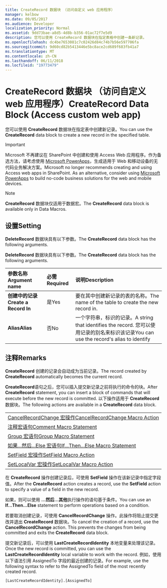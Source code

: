 ```yaml
---
title: CreateRecord 数据块 （访问自定义 web 应用程序）
manager: kelbow
ms.date: 09/05/2017
ms.audience: Developer
localization_priority: Normal
ms.assetid: 9dd73bae-a8d5-4d8b-b356-01ac72f7e5d9
description: 您可以使用 CreateRecord 数据块在指定表格中创建一条新记录。
ms.openlocfilehash: dc4be7653081c7c02426d84c74b7b56e597706fa
ms.sourcegitcommit: 9d60cd82b5413446e5bc8ace2cd689f683fb41a7
ms.translationtype: MT
ms.contentlocale: zh-CN
ms.lasthandoff: 06/11/2018
ms.locfileid: "19773479"
---
```

# <a name="createrecord-data-block-access-custom-web-app"></a><span data-ttu-id="b04fd-103">CreateRecord 数据块 （访问自定义 web 应用程序）</span><span class="sxs-lookup"><span data-stu-id="b04fd-103">CreateRecord Data Block (Access custom web app)</span></span>

<span data-ttu-id="b04fd-104">您可以使用 **CreateRecord** 数据块在指定表中创建新记录。</span><span class="sxs-lookup"><span data-stu-id="b04fd-104">You can use the **CreateRecord** data block to create a new record in the specified table.</span></span> 
  
> [!IMPORTANT]
> <span data-ttu-id="b04fd-p101">Microsoft 不再建议在 SharePoint 中创建和使用 Access Web 应用程序。作为备选方法，请考虑使用 [Microsoft PowerApps](https://powerapps.microsoft.com/zh-cn/)，生成适用于 Web 和移动设备的无代码业务解决方案。</span><span class="sxs-lookup"><span data-stu-id="b04fd-p101">Microsoft no longer recommends creating and using Access web apps in SharePoint. As an alternative, consider using [Microsoft PowerApps](https://powerapps.microsoft.com/zh-cn/) to build no-code business solutions for the web and mobile devices.</span></span> 
  
> [!NOTE]
> <span data-ttu-id="b04fd-107">**CreateRecord** 数据块仅适用于数据宏。</span><span class="sxs-lookup"><span data-stu-id="b04fd-107">The **CreateRecord** data block is available only in Data Macros.</span></span> 
  
## <a name="setting"></a><span data-ttu-id="b04fd-108">设置</span><span class="sxs-lookup"><span data-stu-id="b04fd-108">Setting</span></span>

<span data-ttu-id="b04fd-109">**DeleteRecord** 数据块具有以下参数。</span><span class="sxs-lookup"><span data-stu-id="b04fd-109">The **CreateRecord** data block has the following arguments.</span></span> 
  
<span data-ttu-id="b04fd-110">**DeleteRecord** 数据块具有以下参数。</span><span class="sxs-lookup"><span data-stu-id="b04fd-110">The **CreateRecord** data block has the following arguments.</span></span> 
  
|<span data-ttu-id="b04fd-111">**参数名称**</span><span class="sxs-lookup"><span data-stu-id="b04fd-111">**Argument name**</span></span>|<span data-ttu-id="b04fd-112">**必需**</span><span class="sxs-lookup"><span data-stu-id="b04fd-112">**Required**</span></span>|<span data-ttu-id="b04fd-113">**说明**</span><span class="sxs-lookup"><span data-stu-id="b04fd-113">**Description**</span></span>|
|:-----|:-----|:-----|
|<span data-ttu-id="b04fd-114">**创建中的记录**</span><span class="sxs-lookup"><span data-stu-id="b04fd-114">**Create a Record In**</span></span> <br/> |<span data-ttu-id="b04fd-115">是</span><span class="sxs-lookup"><span data-stu-id="b04fd-115">Yes</span></span>  <br/> |<span data-ttu-id="b04fd-116">要在其中创建新记录的表的名称。</span><span class="sxs-lookup"><span data-stu-id="b04fd-116">The name of the table to create the new record in.</span></span>  <br/> |
|<span data-ttu-id="b04fd-117">**Alias**</span><span class="sxs-lookup"><span data-stu-id="b04fd-117">**Alias**</span></span> <br/> |<span data-ttu-id="b04fd-118">否</span><span class="sxs-lookup"><span data-stu-id="b04fd-118">No</span></span>  <br/> |<span data-ttu-id="b04fd-119">一个字符串，标识的记录。</span><span class="sxs-lookup"><span data-stu-id="b04fd-119">A string that identifies the record.</span></span> <span data-ttu-id="b04fd-120">您可以使用记录的别名来标识该记录</span><span class="sxs-lookup"><span data-stu-id="b04fd-120">You can use the record's alias to identify</span></span>  <br/> |
   
## <a name="remarks"></a><span data-ttu-id="b04fd-121">注释</span><span class="sxs-lookup"><span data-stu-id="b04fd-121">Remarks</span></span>

<span data-ttu-id="b04fd-122">**CreateRecord** 创建的记录会自动成为当前记录。</span><span class="sxs-lookup"><span data-stu-id="b04fd-122">The record created by **CreateRecord** automatically becomes the current record.</span></span> 
  
<span data-ttu-id="b04fd-123">**CreateRecord**语句之后，您可以插入提交新记录之前将执行的命令的块。</span><span class="sxs-lookup"><span data-stu-id="b04fd-123">After **CreateRecord** statement, you can insert a block of commands that will execute before the new record is committed.</span></span> <span data-ttu-id="b04fd-124">以下操作适用于 **CreateRecord** 数据块。</span><span class="sxs-lookup"><span data-stu-id="b04fd-124">The following actions are available in a **CreateRecord** data block.</span></span> 
  
||
|:-----|
|[<span data-ttu-id="b04fd-125">CancelRecordChange 宏操作</span><span class="sxs-lookup"><span data-stu-id="b04fd-125">CancelRecordChange Macro Action</span></span>](cancelrecordchange-macro-action-access-custom-web-app.md) <br/> |
|[<span data-ttu-id="b04fd-126">注释宏语句</span><span class="sxs-lookup"><span data-stu-id="b04fd-126">Comment Macro Statement</span></span>](comment-macro-block-access-custom-web-app.md) <br/> |
|[<span data-ttu-id="b04fd-127">Group 宏语句</span><span class="sxs-lookup"><span data-stu-id="b04fd-127">Group Macro Statement</span></span>](group-macro-block-access-custom-web-app.md) <br/> |
|[<span data-ttu-id="b04fd-128">如果...然后...Else 宏语句</span><span class="sxs-lookup"><span data-stu-id="b04fd-128">If...Then...Else Macro Statement</span></span>](ifthenelse-macro-block-access-custom-web-app.md) <br/> |
|[<span data-ttu-id="b04fd-129">SetField 宏操作</span><span class="sxs-lookup"><span data-stu-id="b04fd-129">SetField Macro Action</span></span>](setfield-macro-action-access-custom-web-app.md) <br/> |
|[<span data-ttu-id="b04fd-130">SetLocalVar 宏操作</span><span class="sxs-lookup"><span data-stu-id="b04fd-130">SetLocalVar Macro Action</span></span>](setlocalvar-macro-action-access-custom-web-app.md) <br/> |
   
<span data-ttu-id="b04fd-131">在 **CreateRecord** 操作创建记录后，可使用 **SetField** 操作在该新记录中指定字段值。</span><span class="sxs-lookup"><span data-stu-id="b04fd-131">After the **CreateRecord** action creates a record, use the **SetField** action to specify a value of a field in the new record.</span></span> 
  
<span data-ttu-id="b04fd-132">如果，则可以使用 **...然后...其他**执行操作的语句基于条件。</span><span class="sxs-lookup"><span data-stu-id="b04fd-132">You can use an **If...Then...Else** statement to perform operations based on a condition.</span></span> 
  
<span data-ttu-id="b04fd-p104">若要取消创建记录，可使用 **CancelRecordChange** 操作。此操作将阻止提交更改并退出 **CreateRecord** 数据块。</span><span class="sxs-lookup"><span data-stu-id="b04fd-p104">To cancel the creation of a record, use the **CancelRecordChange** action. This prevents the changes from being committed and exits the **CreateRecord** data block.</span></span> 
  
<span data-ttu-id="b04fd-135">提交新记录后，可以使用 **LastCreateRecordIdentity** 本地变量来处理该记录。</span><span class="sxs-lookup"><span data-stu-id="b04fd-135">Once the new record is committed, you can use the **LastCreateRecordIdentity** local variable to work with the record.</span></span> <span data-ttu-id="b04fd-136">例如，使用以下语法引用 AssignedTo 字段的最近创建的记录。</span><span class="sxs-lookup"><span data-stu-id="b04fd-136">For example, use the following syntax to refer to the AssignedTo field of the most recently created record.</span></span> 
  
`[LastCreateRecordIdentity].[AssignedTo]`


